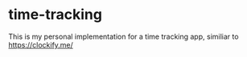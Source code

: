 # time-tracking
This is my personal implementation for a time tracking app, similiar to https://clockify.me/
